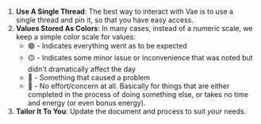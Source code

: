 1. **Use A Single Thread**: The best way to interact with Vae is to use a single thread and pin it, so that you have easy access.
2. **Values Stored As Colors**: In many cases, instead of a numeric scale, we keep a simple color scale for values:
	- 🟢 - Indicates everything went as to be expected
	- 🟡 - Indicates some minor issue or inconvenience that was noted but didn't dramatically affect the day
	- 🔴 - Something that caused a problem
	- 🔵 - No effort/concern at all. Basically for things that are either completed in the process of doing something else, or takes no time and energy (or even bonus energy).
3. **Tailor It To You**: Update the document and process to suit *your* needs.